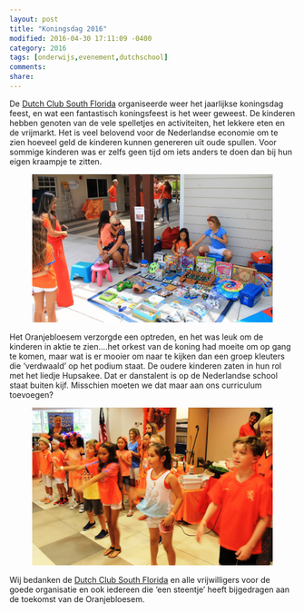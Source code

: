 ```yaml
---
layout: post
title: "Koningsdag 2016"
modified: 2016-04-30 17:11:09 -0400
category: 2016
tags: [onderwijs,evenement,dutchschool]
comments: 
share: 
---
```


De [Dutch Club South Florida](http://dutchclubsouthflorida.com/) organiseerde weer het jaarlijkse koningsdag feest, en wat een fantastisch koningsfeest is het weer geweest. De kinderen hebben genoten van de vele spelletjes en activiteiten, het lekkere eten en de vrijmarkt. Het is veel belovend voor de Nederlandse economie om te zien hoeveel geld de kinderen kunnen genereren uit oude spullen. Voor sommige kinderen was er zelfs geen tijd om iets anders te doen dan bij hun eigen kraampje te zitten.

<figure>
   <img src="/images/koningsdag2016-1.jpg">
</figure>

Het Oranjebloesem verzorgde een optreden, en het was leuk om de kinderen in aktie te zien….het orkest van de koning had moeite om op gang te komen, maar wat is er mooier  om naar te kijken  dan een groep kleuters die ‘verdwaald’ op het podium staat. De oudere kinderen zaten in hun rol met het liedje Hupsakee. Dat er danstalent is op de Nederlandse school staat buiten kijf. Misschien moeten we dat maar aan ons curriculum toevoegen?

<figure>
   <img src="/images/koningsdag2016-2.jpg">
</figure>

Wij bedanken de [Dutch Club South Florida](http://dutchclubsouthflorida.com/) en alle vrijwilligers voor de goede organisatie en ook iedereen die ‘een steentje’ heeft bijgedragen aan de toekomst van de Oranjebloesem.
